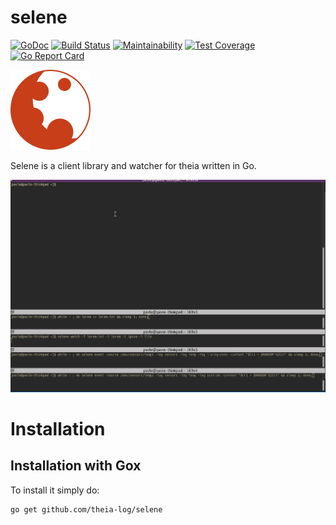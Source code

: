 # selene

[![GoDoc](https://godoc.org/github.com/theia-log/selene?status.svg)](https://godoc.org/github.com/theia-log/selene)
[![Build Status](https://travis-ci.org/theia-log/selene.svg?branch=master)](https://travis-ci.org/theia-log/selene)
[![Maintainability](https://api.codeclimate.com/v1/badges/fe8edef6266c5e8b3a5f/maintainability)](https://codeclimate.com/github/theia-log/selene/maintainability)
[![Test Coverage](https://api.codeclimate.com/v1/badges/fe8edef6266c5e8b3a5f/test_coverage)](https://codeclimate.com/github/theia-log/selene/test_coverage)
[![Go Report Card](https://goreportcard.com/badge/github.com/theia-log/selene)](https://goreportcard.com/report/github.com/theia-log/selene)

![selene logo](selene.png) 

Selene is a client library and watcher for theia written in Go.

![Selene Example](selene-showcase.gif)

# Installation

## Installation with Gox

To install it simply do:

```
go get github.com/theia-log/selene

```